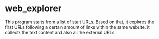 # web_explorer
This program starts from a list of start URLs. Based on that, it explores the first URLs following a certain amount of links within the same website. it collects the text content and also all the external URLs.
